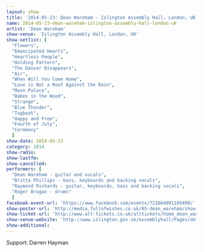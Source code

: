 ```yaml
---
layout: show
title: '2014-05-23: Dean Wareham - Islington Assembly Hall, London, UK'
name: 2014-05-23-dean-wareham-islington-assembly-hall-london-uk
artist: 'Dean Wareham'
show-venue: 'Islington Assembly Hall, London, UK'
show-setlist: [
  "Flowers",
  "Emancipated Hearts",
  "Heartless People",
  "Holding Pattern",
  "The Dancer Disappears",
  "Air",
  "When Will You Come Home",
  "Love is Not a Roof Against the Rain",
  "Moon Palace",
  "Babes in the Wood",
  "Strange",
  "Blue Thunder",
  "Tugboat",
  "Happy and Free",
  "Fourth of July",
  "Ceremony"
  ]
show-date: 2014-05-23
category: 2014
show-radio: 
show-lastfm: 
show-cancelled: 
performers: [
  "Dean Wareham - guitar and vocals",
  "Britta Phillips - bass, keyboards and backing vocals",
  "Raymond Richards - guitar, keyboards, bass and backing vocals",
  "Roger Brogan - drums"
  ]
facebook-event-url: 'https://www.facebook.com/events/721664091189498/'
show-poster-url: 'http://media.fullofwishes.co.uk/05-dean_wareham/show_assets/2014-05-23/2014-05-23-dean-wareham-london.jpg'
show-ticket-url: 'http://www.alt-tickets.co.uk/alttickets/home_dean_wareham.html'
show-venue-website: 'http://www.islington.gov.uk/assemblyhall/Pages/default.aspx'
show-additional: 
---
```

Support: Darren Hayman